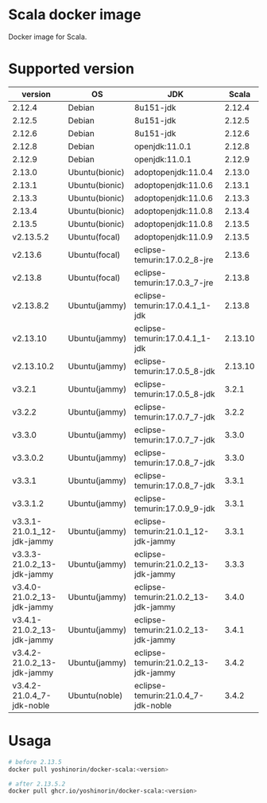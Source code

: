 # Scala docker image

Docker image for Scala.

# Supported version

|version|OS|JDK|Scala|
|---|---|---|---|
|2.12.4|Debian|8u151-jdk|2.12.4|
|2.12.5|Debian|8u151-jdk|2.12.5|
|2.12.6|Debian|8u151-jdk|2.12.6|
|2.12.8|Debian|openjdk:11.0.1|2.12.8|
|2.12.9|Debian|openjdk:11.0.1|2.12.9|
|2.13.0|Ubuntu(bionic)|adoptopenjdk:11.0.4|2.13.0|
|2.13.1|Ubuntu(bionic)|adoptopenjdk:11.0.6|2.13.1|
|2.13.3|Ubuntu(bionic)|adoptopenjdk:11.0.6|2.13.3|
|2.13.4|Ubuntu(bionic)|adoptopenjdk:11.0.8|2.13.4|
|2.13.5|Ubuntu(bionic)|adoptopenjdk:11.0.8|2.13.5|
|v2.13.5.2|Ubuntu(focal)|adoptopenjdk:11.0.9|2.13.5|
|v2.13.6|Ubuntu(focal)|eclipse-temurin:17.0.2_8-jre|2.13.6|
|v2.13.8|Ubuntu(focal)|eclipse-temurin:17.0.3_7-jre|2.13.8|
|v2.13.8.2|Ubuntu(jammy)|eclipse-temurin:17.0.4.1_1-jdk|2.13.8|
|v2.13.10|Ubuntu(jammy)|eclipse-temurin:17.0.4.1_1-jdk|2.13.10|
|v2.13.10.2|Ubuntu(jammy)|eclipse-temurin:17.0.5_8-jdk|2.13.10|
|v3.2.1|Ubuntu(jammy)|eclipse-temurin:17.0.5_8-jdk|3.2.1|
|v3.2.2|Ubuntu(jammy)|eclipse-temurin:17.0.7_7-jdk|3.2.2|
|v3.3.0|Ubuntu(jammy)|eclipse-temurin:17.0.7_7-jdk|3.3.0|
|v3.3.0.2|Ubuntu(jammy)|eclipse-temurin:17.0.8_7-jdk|3.3.0|
|v3.3.1|Ubuntu(jammy)|eclipse-temurin:17.0.8_7-jdk|3.3.1|
|v3.3.1.2|Ubuntu(jammy)|eclipse-temurin:17.0.9_9-jdk|3.3.1|
|v3.3.1-21.0.1_12-jdk-jammy|Ubuntu(jammy)|eclipse-temurin:21.0.1_12-jdk-jammy|3.3.1|
|v3.3.3-21.0.2_13-jdk-jammy|Ubuntu(jammy)|eclipse-temurin:21.0.2_13-jdk-jammy|3.3.3|
|v3.4.0-21.0.2_13-jdk-jammy|Ubuntu(jammy)|eclipse-temurin:21.0.2_13-jdk-jammy|3.4.0|
|v3.4.1-21.0.2_13-jdk-jammy|Ubuntu(jammy)|eclipse-temurin:21.0.2_13-jdk-jammy|3.4.1|
|v3.4.2-21.0.2_13-jdk-jammy|Ubuntu(jammy)|eclipse-temurin:21.0.2_13-jdk-jammy|3.4.2|
|v3.4.2-21.0.4_7-jdk-noble|Ubuntu(noble)|eclipse-temurin:21.0.4_7-jdk-noble|3.4.2|

# Usaga

```sh
# before 2.13.5
docker pull yoshinorin/docker-scala:<version>

# after 2.13.5.2
docker pull ghcr.io/yoshinorin/docker-scala:<version>
```